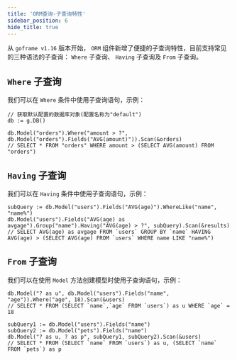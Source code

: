 ```yaml
---
title: 'ORM查询-子查询特性'
sidebar_position: 6
hide_title: true
---
```


从 `goframe v1.16` 版本开始， `ORM` 组件新增了便捷的子查询特性，目前支持常见的三种语法的子查询： `Where` 子查询、 `Having` 子查询及 `From` 子查询。

## `Where` 子查询

我们可以在 `Where` 条件中使用子查询语句，示例：

```
// 获取默认配置的数据库对象(配置名称为"default")
db := g.DB()

db.Model("orders").Where("amount > ?", db.Model("orders").Fields("AVG(amount)")).Scan(&orders)
// SELECT * FROM "orders" WHERE amount > (SELECT AVG(amount) FROM "orders")
```

## `Having` 子查询

我们可以在 `Having` 条件中使用子查询语句，示例：

```
subQuery := db.Model("users").Fields("AVG(age)").WhereLike("name", "name%")
db.Model("users").Fields("AVG(age) as avgage").Group("name").Having("AVG(age) > ?", subQuery).Scan(&results)
// SELECT AVG(age) as avgage FROM `users` GROUP BY `name` HAVING AVG(age) > (SELECT AVG(age) FROM `users` WHERE name LIKE "name%")
```

## `From` 子查询

我们可以在使用 `Model` 方法创建模型时使用子查询语句，示例：

```
db.Model("? as u", db.Model("users").Fields("name", "age")).Where("age", 18).Scan(&users)
// SELECT * FROM (SELECT `name`,`age` FROM `users`) as u WHERE `age` = 18

subQuery1 := db.Model("users").Fields("name")
subQuery2 := db.Model("pets").Fields("name")
db.Model("? as u, ? as p", subQuery1, subQuery2).Scan(&users)
// SELECT * FROM (SELECT `name` FROM `users`) as u, (SELECT `name` FROM `pets`) as p
```